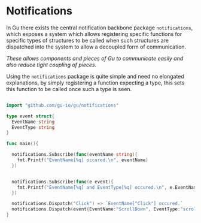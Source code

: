 Notifications
=============

In Gu there exists the central notification backbone package `notifications`, which exposes a system which allows registering specific functions for specific types of structures to be called when such structures are dispatched into the system to allow a decoupled form of communication.

*These allows components and pieces of Gu to communicate easily and also reduce tight coupling of pieces.*

Using the `notifications` package is quite simple and need no elongated explanations, by simply registering a function expecting a type, this sets this function to be called once such a type is seen.

```go

import "github.com/gu-io/gu/notifications"

type event struct{
  EventName string
  EventType string
}

func main(){

  notifications.Subscribe(func(eventName string){
    fmt.Printf("EventName[%q] occured.\n", eventName)
  })


  notifications.Subscribe(func(e event){
    fmt.Printf("EventName[%q] and EventType[%q] occured.\n", e.EventName, e.EventType)
  })

  notifications.Dispatch("Click") => `EventName["Click"] occured.`
  notifications.Dispatch(event{EventName:"ScrollDown", EventType:"scroll"}) => `EventName["ScrollDown"] and EventType["scroll"] occured.`
}
```
